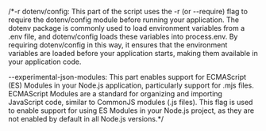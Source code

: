 /\*-r dotenv/config: This part of the script uses the -r (or --require) flag to require the dotenv/config module before running your application.
The dotenv package is commonly used to load environment variables from a .env file, and dotenv/config loads these variables into process.env.
By requiring dotenv/config in this way, it ensures that the environment variables are loaded before your application starts, making them available in your application code.

--experimental-json-modules: This part enables support for ECMAScript (ES) Modules in your Node.js application, particularly support for .mjs files.
ECMAScript Modules are a standard for organizing and importing JavaScript code, similar to CommonJS modules (.js files).
This flag is used to enable support for using ES Modules in your Node.js project, as they are not enabled by default in all Node.js versions.\*/
